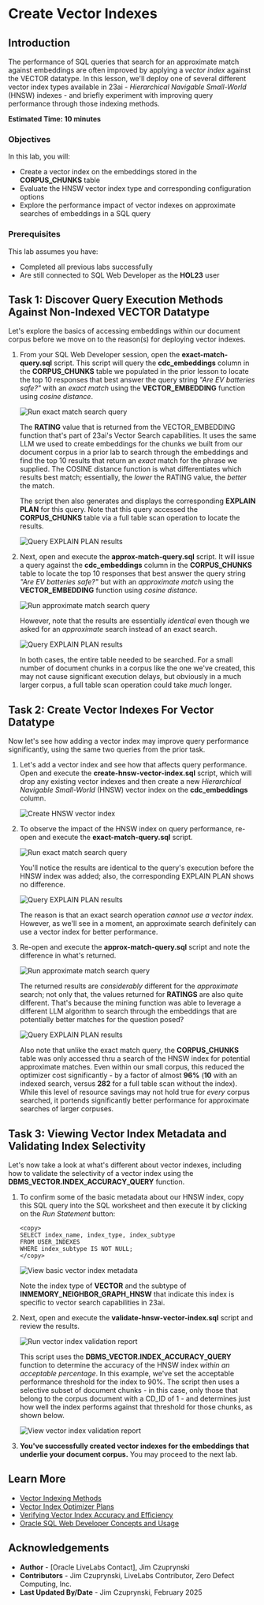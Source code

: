# Create Vector Indexes

## Introduction

The performance of SQL queries that search for an approximate match against embeddings are often improved by applying a *vector index* against the VECTOR datatype. In this lesson, we'll deploy one of several different vector index types available in 23ai - *Hierarchical Navigable Small-World* (HNSW) indexes - and briefly experiment with improving query performance through those indexing methods.

**Estimated Time: 10 minutes**

### Objectives

In this lab, you will:

- Create a vector index on the embeddings stored in the **CORPUS_CHUNKS** table
- Evaluate the HNSW vector index type and corresponding configuration options
- Explore the performance impact of vector indexes on approximate searches of embeddings in a SQL query

### Prerequisites

This lab assumes you have:
- Completed all previous labs successfully
- Are still connected to SQL Web Developer as the **HOL23** user

## Task 1: Discover Query Execution Methods Against Non-Indexed VECTOR Datatype
Let's explore the basics of accessing embeddings within our document corpus before we move on to the reason(s) for deploying vector indexes.

1. From your SQL Web Developer session, open the **exact-match-query.sql** script. This script will query the **cdc_embeddings** column in the **CORPUS_CHUNKS** table we populated in the prior lesson to locate the top 10 responses that best answer the query string *"Are EV batteries safe?"* with an *exact match* using the **VECTOR_EMBEDDING** function using *cosine distance*. 

   ![Run exact match search query](./images/exact-match-query-no-index.png)

   The **RATING** value that is returned from the VECTOR_EMBEDDING function that's part of 23ai's Vector Search capabilities. It uses the same LLM we used to create embeddings for the chunks we built from our document corpus in a prior lab to search through the embeddings and find the top 10 results that return an *exact* match for the phrase we supplied. The COSINE distance function is what differentiates which results best match; essentially, the *lower* the RATING value, the *better* the match. 

   The script then also generates and displays the corresponding **EXPLAIN PLAN** for this query. Note that this query accessed the **CORPUS_CHUNKS** table via a full table scan operation to locate the results.

   ![Query EXPLAIN PLAN results](./images/exact-match-query-no-index-explained.png)

2. Next, open and execute the  **approx-match-query.sql** script. It will issue a query against the **cdc_embeddings** column in the **CORPUS_CHUNKS** table to locate the top 10 responses that best answer the query string *"Are EV batteries safe?"* but with an *approximate match* using the **VECTOR_EMBEDDING** function using *cosine distance*. 

   ![Run approximate match search query](./images/approx-match-query-no-index.png)

   However, note that the results are essentially *identical* even though  we asked for an *approximate* search instead of an exact search.
   
   ![Query EXPLAIN PLAN results](./images/approx-match-query-no-index-explained.png)

   In both cases, the entire table needed to be searched. For a small number of document chunks in a corpus like the one we've created, this may not cause significant execution delays, but obviously in a much larger corpus, a full table scan operation could take *much* longer.

## Task 2: Create Vector Indexes For Vector Datatype
Now let's see how adding a vector index may improve query performance significantly, using the same two queries from the prior task.

1. Let's add a vector index and see how that affects query performance. Open and execute the  **create-hnsw-vector-index.sql** script, which will drop any existing vector indexes and then create a new *Hierarchical Navigable Small-World* (HNSW) vector index on the **cdc_embeddings** column.

   ![Create HNSW vector index](./images/create-hnsw-vector-index.png)

2. To observe the impact of the HNSW index on query performance, re-open and execute the **exact-match-query.sql** script.

   ![Run exact match search query](./images/exact-match-query-hnsw-index.png)

   You'll notice the results are identical to the query's execution before the HNSW index was added; also, the corresponding EXPLAIN PLAN shows no difference. 

   ![Query EXPLAIN PLAN results](./images/exact-match-query-hnsw-index-explained.png)

   The reason is that an exact search operation *cannot use a vector index*. However, as we'll see in a moment, an approximate search definitely can use a vector index for better performance.

3. Re-open and execute the **approx-match-query.sql** script and note the difference in what's returned.

   ![Run approximate match search query](./images/approx-match-query-hnsw-index.png)

   The returned results are *considerably* different for the *approximate* search; not only that, the values returned for **RATINGS** are also quite different. That's because the mining function was able to leverage a different LLM algorithm to search through the embeddings that are potentially better matches for the question posed?

   ![Query EXPLAIN PLAN results](./images/approx-match-query-hnsw-index-explained.png)

   Also note that unlike the exact match query, the **CORPUS_CHUNKS** table was only accessed thru a search of the HNSW index for potential approximate matches. Even within our small corpus, this reduced the optimizer cost significantly - by a factor of almost **96%** (**10** with an indexed search, versus **282** for a full table scan without the index). While this level of resource savings may not hold true for *every* corpus searched, it portends significantly better performance for approximate searches of larger corpuses. 


## Task 3: Viewing Vector Index Metadata and Validating Index Selectivity
Let's now take a look at what's different about vector indexes, including how to validate the selectivity of a vector index using the **DBMS_VECTOR.INDEX_ACCURACY_QUERY** function.

1. To confirm some of the basic metadata about our HNSW index, copy this SQL query into the SQL worksheet and then execute it by clicking on the *Run Statement* button:

   ```
   <copy>
   SELECT index_name, index_type, index_subtype
   FROM USER_INDEXES
   WHERE index_subtype IS NOT NULL;
   </copy>
   ```
   ![View basic vector index metadata](./images/view-basic-vector-index-metadata.png)

   Note the index type of **VECTOR** and the subtype of **INMEMORY_NEIGHBOR_GRAPH_HNSW** that indicate this index is specific to vector search capabilities in 23ai.

2. Next, open and execute the **validate-hnsw-vector-index.sql** script and review the results.

   ![Run vector index validation report](./images/validate-hnsw-index-accuracy.png)

   This script uses the **DBMS_VECTOR.INDEX_ACCURACY_QUERY** function to determine the accuracy of the HNSW index *within an acceptable percentage*. In this example, we've set the acceptable performance threshold for the index to 90%. The script then uses a selective subset of document chunks - in this case, only those that belong to the corpus document with a CD_ID of 1 - and determines just how well the index performs against that threshold for those chunks, as shown below. 

   ![View vector index validation report](./images/validate-hnsw-index-accuracy-results.png)

3. **You've successfully created vector indexes for the embeddings that underlie your document corpus.** You may proceed to the next lab.

## Learn More
- [Vector Indexing Methods](https://docs.oracle.com/en/database/oracle/oracle-database/23/vecse/create-vector-indexes-and-hybrid-vector-indexes.html)
- [Vector Index Optimizer Plans](https://docs.oracle.com/en/database/oracle/oracle-database/23/vecse/optimizer-plans-vector-indexes.html)
- [Verifying Vector Index Accuracy and Efficiency](https://docs.oracle.com/en/database/oracle/oracle-database/23/vecse/index-accuracy-report.html)
- [Oracle SQL Web Developer Concepts and Usage](https://docs.oracle.com/en/cloud/paas/autonomous-database/serverless/adbsb/connect-database-actions.html#GUID-102845D9-6855-4944-8937-5C688939610F)

## Acknowledgements
* **Author** - [Oracle LiveLabs Contact], Jim Czuprynski
* **Contributors** - Jim Czuprynski, LiveLabs Contributor, Zero Defect Computing, Inc.
* **Last Updated By/Date** - Jim Czuprynski, February 2025